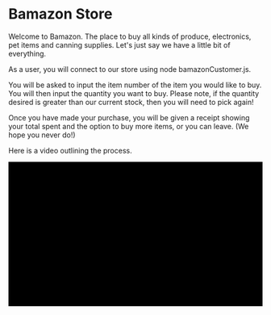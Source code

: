 # Bamazon Store

Welcome to Bamazon.  The place to buy all kinds of produce, electronics, pet items and canning supplies.  Let's just say we have a little bit of everything.  

As a user, you will connect to our store using node bamazonCustomer.js.  

You will be asked to input the item number of the item you would like to buy.  You will then input the quantity you want to buy.  Please note, if the quantity desired is greater than our current stock, then you will need to pick again!

Once you have made your purchase, you will be given a receipt showing your total spent and the option to buy more items, or you can leave.  (We hope you never do!)

Here is a video outlining the process.  

![Demo of Bamazon!](bamazon_final_v2_1.gif)